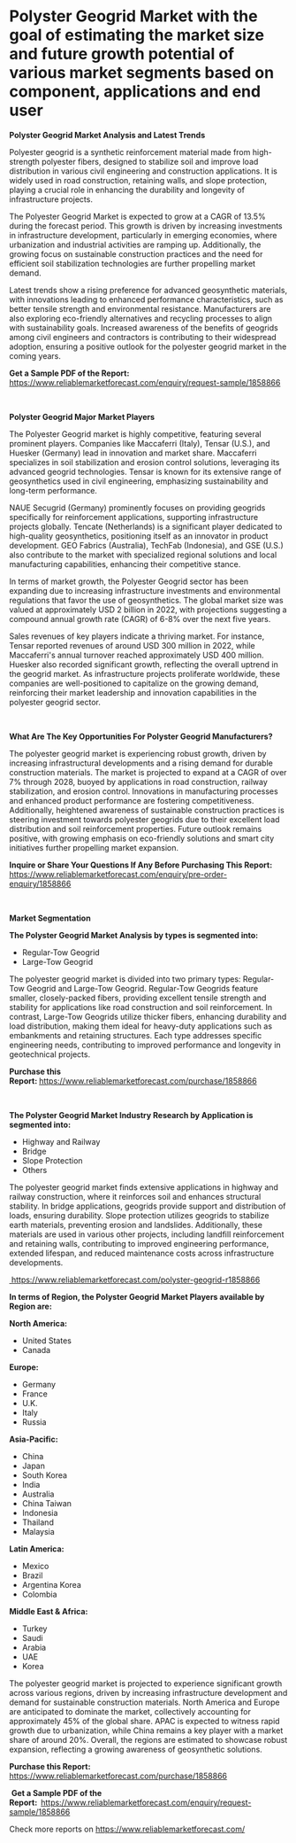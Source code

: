 <p><h1>Polyster Geogrid Market with the goal of estimating the market size and future growth potential of various market segments based on component, applications and end user</h1></p><p><strong>Polyster Geogrid Market Analysis and Latest Trends</strong></p>
<p><p>Polyester geogrid is a synthetic reinforcement material made from high-strength polyester fibers, designed to stabilize soil and improve load distribution in various civil engineering and construction applications. It is widely used in road construction, retaining walls, and slope protection, playing a crucial role in enhancing the durability and longevity of infrastructure projects.</p><p>The Polyester Geogrid Market is expected to grow at a CAGR of 13.5% during the forecast period. This growth is driven by increasing investments in infrastructure development, particularly in emerging economies, where urbanization and industrial activities are ramping up. Additionally, the growing focus on sustainable construction practices and the need for efficient soil stabilization technologies are further propelling market demand.</p><p>Latest trends show a rising preference for advanced geosynthetic materials, with innovations leading to enhanced performance characteristics, such as better tensile strength and environmental resistance. Manufacturers are also exploring eco-friendly alternatives and recycling processes to align with sustainability goals. Increased awareness of the benefits of geogrids among civil engineers and contractors is contributing to their widespread adoption, ensuring a positive outlook for the polyester geogrid market in the coming years.</p></p>
<p><strong>Get a Sample PDF of the Report:&nbsp;</strong> <a href="https://www.reliablemarketforecast.com/enquiry/request-sample/1858866?utm_campaign=1906&utm_medium=2&utm_source=Github&utm_content=ia&utm_term=03022025&utm_id=polyster-geogrid">https://www.reliablemarketforecast.com/enquiry/request-sample/1858866</a></p>
<p>&nbsp;</p>
<p><strong>Polyster Geogrid Major Market Players</strong></p>
<p><p>The Polyester Geogrid market is highly competitive, featuring several prominent players. Companies like Maccaferri (Italy), Tensar (U.S.), and Huesker (Germany) lead in innovation and market share. Maccaferri specializes in soil stabilization and erosion control solutions, leveraging its advanced geogrid technologies. Tensar is known for its extensive range of geosynthetics used in civil engineering, emphasizing sustainability and long-term performance. </p><p>NAUE Secugrid (Germany) prominently focuses on providing geogrids specifically for reinforcement applications, supporting infrastructure projects globally. Tencate (Netherlands) is a significant player dedicated to high-quality geosynthetics, positioning itself as an innovator in product development. GEO Fabrics (Australia), TechFab (Indonesia), and GSE (U.S.) also contribute to the market with specialized regional solutions and local manufacturing capabilities, enhancing their competitive stance.</p><p>In terms of market growth, the Polyester Geogrid sector has been expanding due to increasing infrastructure investments and environmental regulations that favor the use of geosynthetics. The global market size was valued at approximately USD 2 billion in 2022, with projections suggesting a compound annual growth rate (CAGR) of 6-8% over the next five years.</p><p>Sales revenues of key players indicate a thriving market. For instance, Tensar reported revenues of around USD 300 million in 2022, while Maccaferri's annual turnover reached approximately USD 400 million. Huesker also recorded significant growth, reflecting the overall uptrend in the geogrid market. As infrastructure projects proliferate worldwide, these companies are well-positioned to capitalize on the growing demand, reinforcing their market leadership and innovation capabilities in the polyester geogrid sector.</p></p>
<p>&nbsp;</p>
<p><strong>What Are The Key Opportunities For Polyster Geogrid Manufacturers?</strong></p>
<p><p>The polyester geogrid market is experiencing robust growth, driven by increasing infrastructural developments and a rising demand for durable construction materials. The market is projected to expand at a CAGR of over 7% through 2028, buoyed by applications in road construction, railway stabilization, and erosion control. Innovations in manufacturing processes and enhanced product performance are fostering competitiveness. Additionally, heightened awareness of sustainable construction practices is steering investment towards polyester geogrids due to their excellent load distribution and soil reinforcement properties. Future outlook remains positive, with growing emphasis on eco-friendly solutions and smart city initiatives further propelling market expansion.</p></p>
<p><strong>Inquire or Share Your Questions If Any Before Purchasing This Report:</strong> <a href="https://www.reliablemarketforecast.com/enquiry/pre-order-enquiry/1858866?utm_campaign=1906&utm_medium=2&utm_source=Github&utm_content=ia&utm_term=03022025&utm_id=polyster-geogrid">https://www.reliablemarketforecast.com/enquiry/pre-order-enquiry/1858866</a></p>
<p>&nbsp;</p>
<p><strong>Market Segmentation</strong></p>
<p><strong>The Polyster Geogrid Market Analysis by types is segmented into:</strong></p>
<p><ul><li>Regular-Tow Geogrid</li><li>Large-Tow Geogrid</li></ul></p>
<p><p>The polyester geogrid market is divided into two primary types: Regular-Tow Geogrid and Large-Tow Geogrid. Regular-Tow Geogrids feature smaller, closely-packed fibers, providing excellent tensile strength and stability for applications like road construction and soil reinforcement. In contrast, Large-Tow Geogrids utilize thicker fibers, enhancing durability and load distribution, making them ideal for heavy-duty applications such as embankments and retaining structures. Each type addresses specific engineering needs, contributing to improved performance and longevity in geotechnical projects.</p></p>
<p><strong>Purchase this Report:&nbsp;</strong><a href="https://www.reliablemarketforecast.com/purchase/1858866?utm_campaign=1906&utm_medium=2&utm_source=Github&utm_content=ia&utm_term=03022025&utm_id=polyster-geogrid">https://www.reliablemarketforecast.com/purchase/1858866</a></p>
<p>&nbsp;</p>
<p><strong>The Polyster Geogrid Market Industry Research by Application is segmented into:</strong></p>
<p><ul><li>Highway and Railway</li><li>Bridge</li><li>Slope Protection</li><li>Others</li></ul></p>
<p><p>The polyester geogrid market finds extensive applications in highway and railway construction, where it reinforces soil and enhances structural stability. In bridge applications, geogrids provide support and distribution of loads, ensuring durability. Slope protection utilizes geogrids to stabilize earth materials, preventing erosion and landslides. Additionally, these materials are used in various other projects, including landfill reinforcement and retaining walls, contributing to improved engineering performance, extended lifespan, and reduced maintenance costs across infrastructure developments.</p></p>
<p><a href="https://www.reliablemarketforecast.com/polyster-geogrid-r1858866?utm_campaign=1906&utm_medium=2&utm_source=Github&utm_content=ia&utm_term=03022025&utm_id=polyster-geogrid">&nbsp;https://www.reliablemarketforecast.com/polyster-geogrid-r1858866</a></p>
<p><strong>In terms of Region, the Polyster Geogrid Market Players available by Region are:</strong></p>
<p>
    <p> <strong> North America: </strong>
        <ul>
            <li>United States</li>
            <li>Canada</li>
        </ul>
        </p> 
    <p> <strong> Europe: </strong>
        <ul>
            <li>Germany</li>
            <li>France</li>
            <li>U.K.</li>
            <li>Italy</li>
            <li>Russia</li>
        </ul>
        </p> 
    <p> <strong> Asia-Pacific: </strong>
        <ul>
            <li>China</li>
            <li>Japan</li>
            <li>South Korea</li>
            <li>India</li>
            <li>Australia</li>
            <li>China Taiwan</li>
            <li>Indonesia</li>
            <li>Thailand</li>
            <li>Malaysia</li>
        </ul>
        </p> 
    <p> <strong> Latin America: </strong>
        <ul>
            <li>Mexico</li>
            <li>Brazil</li>
            <li>Argentina Korea</li>
            <li>Colombia</li>
        </ul>
        </p> 
    <p> <strong> Middle East & Africa: </strong>
        <ul>
            <li>Turkey</li>
            <li>Saudi</li>
            <li>Arabia</li>
            <li>UAE</li>
            <li>Korea</li>
        </ul>
    </p>
    </p>
<p><p>The polyester geogrid market is projected to experience significant growth across various regions, driven by increasing infrastructure development and demand for sustainable construction materials. North America and Europe are anticipated to dominate the market, collectively accounting for approximately 45% of the global share. APAC is expected to witness rapid growth due to urbanization, while China remains a key player with a market share of around 20%. Overall, the regions are estimated to showcase robust expansion, reflecting a growing awareness of geosynthetic solutions.</p></p>
<p><strong>Purchase this Report: </strong><a href="https://www.reliablemarketforecast.com/purchase/1858866?utm_campaign=1906&utm_medium=2&utm_source=Github&utm_content=ia&utm_term=03022025&utm_id=polyster-geogrid">https://www.reliablemarketforecast.com/purchase/1858866</a></p>
<p>&nbsp;<strong>Get a Sample PDF of the Report:&nbsp;&nbsp;</strong><a href="https://www.reliablemarketforecast.com/enquiry/request-sample/1858866?utm_campaign=1906&utm_medium=2&utm_source=Github&utm_content=ia&utm_term=03022025&utm_id=polyster-geogrid">https://www.reliablemarketforecast.com/enquiry/request-sample/1858866</a></p>
<p><strong></strong></p>
<p>Check more reports on <a href="https://www.reliablemarketforecast.com/?utm_campaign=1906&utm_medium=2&utm_source=Github&utm_content=ia&utm_term=03022025&utm_id=polyster-geogrid">https://www.reliablemarketforecast.com/</a></p>